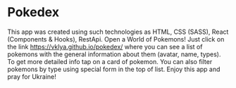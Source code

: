 # Pokedex 

This app was created using such technologies as HTML, CSS (SASS), React (Components & Hooks), RestApi.
Open a World of Pokemons! Just click on the link https://vklya.github.io/pokedex/ where you can see a list of pokemons with the general information about them (avatar, name, types).
To get more detailed info tap on a card of pokemon. 
You can also filter pokemons by type using special form in the top of list.
Enjoy this app and pray for Ukraine!